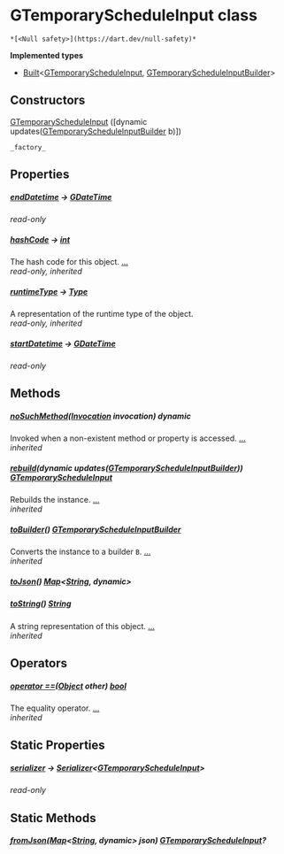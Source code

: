


# GTemporaryScheduleInput class






    *[<Null safety>](https://dart.dev/null-safety)*






**Implemented types**

- [Built](https://pub.dev/documentation/built_value/8.1.3/built_value/Built-class.html)&lt;[GTemporaryScheduleInput](../third_party_yonomi_graphql_schema_schema.docs.schema.gql/GTemporaryScheduleInput-class.md), [GTemporaryScheduleInputBuilder](../third_party_yonomi_graphql_schema_schema.docs.schema.gql/GTemporaryScheduleInputBuilder-class.md)>





## Constructors

[GTemporaryScheduleInput](../third_party_yonomi_graphql_schema_schema.docs.schema.gql/GTemporaryScheduleInput/GTemporaryScheduleInput.md) ([dynamic updates([GTemporaryScheduleInputBuilder](../third_party_yonomi_graphql_schema_schema.docs.schema.gql/GTemporaryScheduleInputBuilder-class.md) b)])

    _factory_


## Properties

##### [endDatetime](../third_party_yonomi_graphql_schema_schema.docs.schema.gql/GTemporaryScheduleInput/endDatetime.md) &#8594; [GDateTime](../third_party_yonomi_graphql_schema_schema.docs.schema.gql/GDateTime-class.md)



   
_read-only_



##### [hashCode](https://api.flutter.dev/flutter/dart-core/Object/hashCode.html) &#8594; [int](https://api.flutter.dev/flutter/dart-core/int-class.html)



The hash code for this object. [...](https://api.flutter.dev/flutter/dart-core/Object/hashCode.html)  
_read-only, inherited_



##### [runtimeType](https://api.flutter.dev/flutter/dart-core/Object/runtimeType.html) &#8594; [Type](https://api.flutter.dev/flutter/dart-core/Type-class.html)



A representation of the runtime type of the object.   
_read-only, inherited_



##### [startDatetime](../third_party_yonomi_graphql_schema_schema.docs.schema.gql/GTemporaryScheduleInput/startDatetime.md) &#8594; [GDateTime](../third_party_yonomi_graphql_schema_schema.docs.schema.gql/GDateTime-class.md)



   
_read-only_




## Methods

##### [noSuchMethod](https://api.flutter.dev/flutter/dart-core/Object/noSuchMethod.html)([Invocation](https://api.flutter.dev/flutter/dart-core/Invocation-class.html) invocation) dynamic



Invoked when a non-existent method or property is accessed. [...](https://api.flutter.dev/flutter/dart-core/Object/noSuchMethod.html)  
_inherited_



##### [rebuild](https://pub.dev/documentation/built_value/8.1.3/built_value/Built/rebuild.html)(dynamic updates([GTemporaryScheduleInputBuilder](../third_party_yonomi_graphql_schema_schema.docs.schema.gql/GTemporaryScheduleInputBuilder-class.md))) [GTemporaryScheduleInput](../third_party_yonomi_graphql_schema_schema.docs.schema.gql/GTemporaryScheduleInput-class.md)



Rebuilds the instance. [...](https://pub.dev/documentation/built_value/8.1.3/built_value/Built/rebuild.html)  
_inherited_



##### [toBuilder](https://pub.dev/documentation/built_value/8.1.3/built_value/Built/toBuilder.html)() [GTemporaryScheduleInputBuilder](../third_party_yonomi_graphql_schema_schema.docs.schema.gql/GTemporaryScheduleInputBuilder-class.md)



Converts the instance to a builder <code>B</code>. [...](https://pub.dev/documentation/built_value/8.1.3/built_value/Built/toBuilder.html)  
_inherited_



##### [toJson](../third_party_yonomi_graphql_schema_schema.docs.schema.gql/GTemporaryScheduleInput/toJson.md)() [Map](https://api.flutter.dev/flutter/dart-core/Map-class.html)&lt;[String](https://api.flutter.dev/flutter/dart-core/String-class.html), dynamic>



   




##### [toString](https://api.flutter.dev/flutter/dart-core/Object/toString.html)() [String](https://api.flutter.dev/flutter/dart-core/String-class.html)



A string representation of this object. [...](https://api.flutter.dev/flutter/dart-core/Object/toString.html)  
_inherited_




## Operators

##### [operator ==](https://api.flutter.dev/flutter/dart-core/Object/operator_equals.html)([Object](https://api.flutter.dev/flutter/dart-core/Object-class.html) other) [bool](https://api.flutter.dev/flutter/dart-core/bool-class.html)



The equality operator. [...](https://api.flutter.dev/flutter/dart-core/Object/operator_equals.html)  
_inherited_




## Static Properties

##### [serializer](../third_party_yonomi_graphql_schema_schema.docs.schema.gql/GTemporaryScheduleInput/serializer.md) &#8594; [Serializer](https://pub.dev/documentation/built_value/8.1.3/serializer/Serializer-class.html)&lt;[GTemporaryScheduleInput](../third_party_yonomi_graphql_schema_schema.docs.schema.gql/GTemporaryScheduleInput-class.md)>



   
_read-only_




## Static Methods

##### [fromJson](../third_party_yonomi_graphql_schema_schema.docs.schema.gql/GTemporaryScheduleInput/fromJson.md)([Map](https://api.flutter.dev/flutter/dart-core/Map-class.html)&lt;[String](https://api.flutter.dev/flutter/dart-core/String-class.html), dynamic> json) [GTemporaryScheduleInput](../third_party_yonomi_graphql_schema_schema.docs.schema.gql/GTemporaryScheduleInput-class.md)?



   











